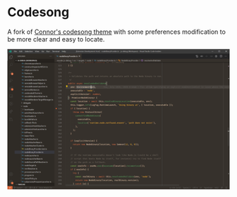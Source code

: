 # Codesong

A fork of [Connor's codesong theme](https://github.com/connor4312/codesong) with some preferences modification to be more clear and easy to locate.

![](./image.png)
